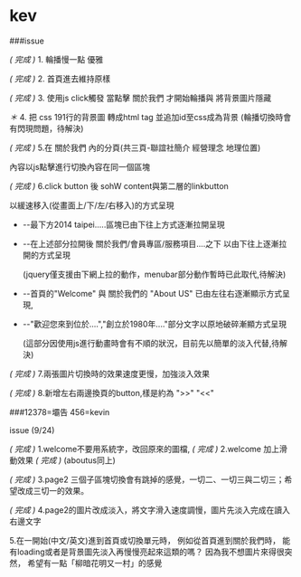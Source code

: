 kev
===

###issue

*( 完成 )* 1. 輪播慢一點 優雅 

*( 完成 )* 2. 首頁進去維持原樣

*( 完成 )* 3. 使用js click觸發 當點擊 關於我們 才開始輪播與 將背景圖片隱藏

*＊* 4. 把 css 191行的背景圖 轉成html tag 並追加id至css成為背景
(輪播切換時會有閃現問題，待解決)

*( 完成 )* 5.在 關於我們 內的分頁(共三頁-聯誼社簡介 經營理念 地理位置) 

內容以js點擊進行切換內容在同一個區塊

*( 完成 )* 6.click button 後 sohW  content與第二層的linkbutton 

  以緩速移入(從畫面上/下/左/右移入)的方式呈現

* --最下方2014 taipei.....區塊已由下往上方式逐漸拉開呈現
* --在上述部分拉開後 關於我們/會員專區/服務項目....之下 以由下往上逐漸拉開的方式呈現

  (jquery僅支援由下網上拉的動作，menubar部分動作暫時已此取代,待解決)

* --首頁的"Welcome" 與 關於我們的 "About US" 已由左往右逐漸顯示方式呈現, 
* --"歡迎您來到位於....","創立於1980年...."部分文字以原地破碎漸顯方式呈現

  (這部分因使用js進行動畫時會有不順的狀況，目前先以簡單的淡入代替,待解決)

*( 完成 )* 7.兩張圖片切換時的效果速度更慢，加強淡入效果

*( 完成 )* 8.新增左右兩邊換頁的button,樣是約為 ">>" "<<"


###12378=壩告   456=kevin

issue (9/24)

*( 完成 )* 1.welcome不要用系統字，改回原來的圖檔,
*( 完成 )* 2.welcome 加上滑動效果
*( 完成 )* (aboutus同上)

*( 完成 )* 3.page2 三個子區塊切換會有跳掉的感覺，一切二、一切三與二切三；希望改成三切一的效果。

*( 完成 )* 4.page2的圖片改成淡入，將文字滑入速度調慢，圖片先淡入完成在讀入右邊文字


5.在一開始(中文/英文)進到首頁或切換單元時，
例如從首頁進到關於我們時，
能有loading或者是背景圖先淡入再慢慢亮起來這類的嗎？
因為我不想圖片來得很突然，
希望有一點「柳暗花明又一村」的感覺


